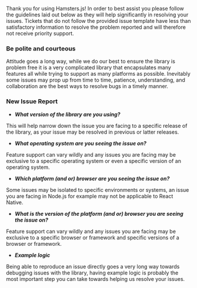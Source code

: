 Thank you for using Hamsters.js! In order to best assist you please follow the guidelines laid out below as they will help significantly in resolving your issues. Tickets that do not follow the provided issue template have less than satisfactory information to resolve the problem reported and will therefore not receive priority support.

### Be polite and courteous 

Attitude goes a long way, while we do our best to ensure the library is problem free it is a very complicated library that encapsulates many features all while trying to support as many platforms as possible. Inevitably some issues may prop up from time to time, patience, understanding, and collaboration are the best ways to resolve bugs in a timely manner.

### New Issue Report

* ***What version of the library are you using?***

This will help narrow down the issue you are facing to a specific release of the library, as your issue may be resolved in previous or latter releases.

* ***What operating system are you seeing the issue on?***

Feature support can vary wildly and any issues you are facing may be exclusive to a specific operating system or even a specific version of an operating system.

* ***Which platform (and or) browser are you seeing the issue on?***

Some issues may be isolated to specific environments or systems, an issue you are facing in Node.js for example may not be applicable to React Native.

* ***What is the version of the platform (and or) browser you are seeing the issue on?***

Feature support can vary wildly and any issues you are facing may be exclusive to a specific browser or framework and specific versions of a browser or framework.

* ***Example logic***

Being able to reproduce an issue directly goes a very long way towards debugging issues with the library, having example logic is probably the most important step you can take towards helping us resolve your issues.
<!-- Love hamstersjs? Please consider supporting our collective:
👉  https://opencollective.com/hamstersjs/donate -->